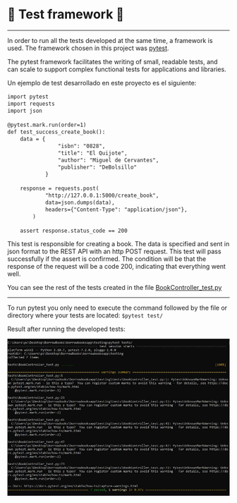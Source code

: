 # 🧪 Test framework 🧪

---

In order to run all the tests developed at the same time, a framework is used. The framework chosen in this project was [pytest](https://docs.pytest.org/en/7.2.x/). 

The pytest framework facilitates the writing of small, readable tests, and can scale to support complex functional tests for applications and libraries.

Un ejemplo de test desarrollado en este proyecto es el siguiente:

```
import pytest
import requests
import json

@pytest.mark.run(order=1)
def test_success_create_book():
    data = {
                "isbn": "0828", 
                "title": "El Quijote", 
                "author": "Miguel de Cervantes",
                "publisher": "DeBolsillo"
            }

    response = requests.post(
            "http://127.0.0.1:5000/create_book",
            data=json.dumps(data),
            headers={"Content-Type": "application/json"},
        )
    
    assert response.status_code == 200
```

This test is responsible for creating a book. The data is specified and sent in json format to the REST API with an http POST request. This test will pass successfully if the assert is confirmed. The condition will be that the response of the request will be a code 200, indicating that everything went well.

You can see the rest of the tests created in the file [BookController_test.py](https://github.com/LuGuDu/BorrowBooks/blob/LuGuDu-milestone1/borrowbooksapp/testing/tests/BookController_test.py)

---

To run pytest you only need to execute the command followed by the file or directory where your tests are located:
 `$pytest test/`

Result after running the developed tests:

<img src="https://github.com/LuGuDu/BorrowBooks/blob/LuGuDu-milestone1/docs/resources/testing.JPG" alt="Pytest execution result" style="width:600px;"/>

